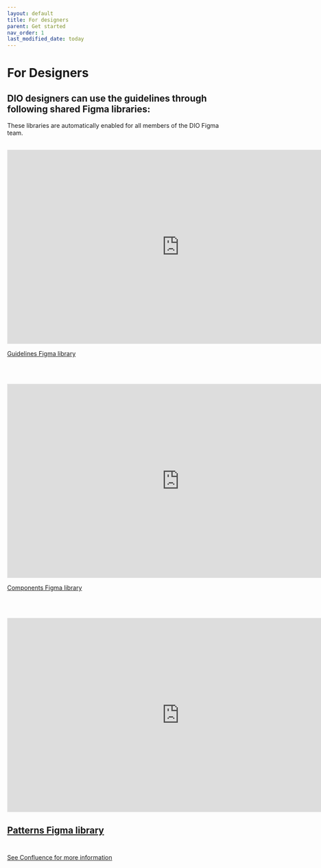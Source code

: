 ```yaml
---
layout: default
title: For designers
parent: Get started
nav_order: 1
last_modified_date: today
---
```


# For Designers

## DIO designers can use the guidelines through following shared Figma libraries:
These libraries are automatically enabled for all members of the DIO Figma team.
<br>
<br>
<div>
<iframe style="border: 1px solid rgba(0, 0, 0, 0.1);" width="800" height="450" src="https://www.figma.com/embed?embed_host=share&url=https%3A%2F%2Fwww.figma.com%2Ffile%2FylmHeuDMfxnDBnP1VaQYz8%2FDIO-DS---Guidelines%3Fnode-id%3D254%253A253" allowfullscreen></iframe>
</div>

[Guidelines Figma library](https://www.figma.com/community/file/1017498172213426713/DIO-Design-System---Guidelines)

<br><br>

<div>
<iframe style="border: 1px solid rgba(0, 0, 0, 0.1);" width="800" height="450" src="https://www.figma.com/embed?embed_host=share&url=https%3A%2F%2Fwww.figma.com%2Ffile%2F3pb2IK8s2QUqWieH79KdN7%2FDIO-DS---Components%3Fnode-id%3D254%253A253" allowfullscreen></iframe>
</div>

[Components Figma library](https://www.figma.com/community/file/1010702602047869649/DIO-Design-System---Components)

<br><br>

<div>
<iframe style="border: 1px solid rgba(0, 0, 0, 0.1);" width="800" height="450" src="https://www.figma.com/embed?embed_host=share&url=https%3A%2F%2Fwww.figma.com%2Ffile%2FUbIKwjbxuPUvoFNYvMBGpe%2FDIO-DS---Patterns%3Fnode-id%3D254%253A253" allowfullscreen></iframe>
</div>

[Patterns Figma library](https://www.figma.com/file/UbIKwjbxuPUvoFNYvMBGpe/DIO-DS---Patterns?node-id=254%3A253)
<br><br>
---

[See Confluence for more information](https://goa-dio.atlassian.net/wiki/spaces/DIO/pages/2079555810/Using+the+Design+System+in+Figma)
